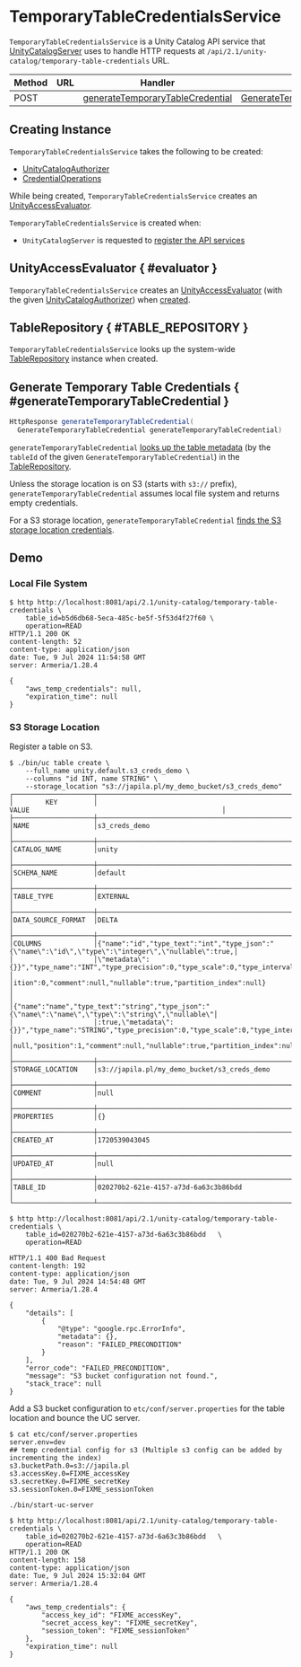 # TemporaryTableCredentialsService

`TemporaryTableCredentialsService` is a Unity Catalog API service that [UnityCatalogServer](UnityCatalogServer.md) uses to handle HTTP requests at `/api/2.1/unity-catalog/temporary-table-credentials` URL.

Method | URL | Handler | Params
-|-|-|-
 POST | | [generateTemporaryTableCredential](#generateTemporaryTableCredential) | [GenerateTemporaryTableCredential](GenerateTemporaryTableCredential.md)

## Creating Instance

`TemporaryTableCredentialsService` takes the following to be created:

* <span id="authorizer"> [UnityCatalogAuthorizer](../server-authorization/UnityCatalogAuthorizer.md)
* <span id="credentialOps"> [CredentialOperations](../credential-vending/CredentialOperations.md)

While being created, `TemporaryTableCredentialsService` creates an [UnityAccessEvaluator](#evaluator).

`TemporaryTableCredentialsService` is created when:

* `UnityCatalogServer` is requested to [register the API services](UnityCatalogServer.md#addServices)

## UnityAccessEvaluator { #evaluator }

`TemporaryTableCredentialsService` creates an [UnityAccessEvaluator](../server-authorization/UnityAccessEvaluator.md) (with the given [UnityCatalogAuthorizer](#authorizer)) when [created](#creating-instance).

## TableRepository { #TABLE_REPOSITORY }

`TemporaryTableCredentialsService` looks up the system-wide [TableRepository](../persistent-storage/TableRepository.md#getInstance) instance when created.

## Generate Temporary Table Credentials { #generateTemporaryTableCredential }

``` java
HttpResponse generateTemporaryTableCredential(
  GenerateTemporaryTableCredential generateTemporaryTableCredential)
```

`generateTemporaryTableCredential` [looks up the table metadata](../persistent-storage/TableRepository.md#getTableById) (by the `tableId` of the given `GenerateTemporaryTableCredential`) in the [TableRepository](#TABLE_REPOSITORY).

Unless the storage location is on S3 (starts with `s3://` prefix), `generateTemporaryTableCredential` assumes local file system and returns empty credentials.

For a S3 storage location, `generateTemporaryTableCredential` [finds the S3 storage location credentials](TemporaryCredentialUtils.md#findS3BucketConfig).

## Demo

### Local File System

```console
$ http http://localhost:8081/api/2.1/unity-catalog/temporary-table-credentials \
    table_id=b5d6db68-5eca-485c-be5f-5f53d4f27f60 \
    operation=READ
HTTP/1.1 200 OK
content-length: 52
content-type: application/json
date: Tue, 9 Jul 2024 11:54:58 GMT
server: Armeria/1.28.4

{
    "aws_temp_credentials": null,
    "expiration_time": null
}
```

### S3 Storage Location

Register a table on S3.

```console
$ ./bin/uc table create \
    --full_name unity.default.s3_creds_demo \
    --columns "id INT, name STRING" \
    --storage_location "s3://japila.pl/my_demo_bucket/s3_creds_demo"
┌────────────────────┬────────────────────────────────────────────────────────────────────────────────────────────────────┐
│        KEY         │                                               VALUE                                                │
├────────────────────┼────────────────────────────────────────────────────────────────────────────────────────────────────┤
│NAME                │s3_creds_demo                                                                                       │
├────────────────────┼────────────────────────────────────────────────────────────────────────────────────────────────────┤
│CATALOG_NAME        │unity                                                                                               │
├────────────────────┼────────────────────────────────────────────────────────────────────────────────────────────────────┤
│SCHEMA_NAME         │default                                                                                             │
├────────────────────┼────────────────────────────────────────────────────────────────────────────────────────────────────┤
│TABLE_TYPE          │EXTERNAL                                                                                            │
├────────────────────┼────────────────────────────────────────────────────────────────────────────────────────────────────┤
│DATA_SOURCE_FORMAT  │DELTA                                                                                               │
├────────────────────┼────────────────────────────────────────────────────────────────────────────────────────────────────┤
│COLUMNS             │{"name":"id","type_text":"int","type_json":"{\"name\":\"id\",\"type\":\"integer\",\"nullable\":true,│
│                    │\"metadata\":{}}","type_name":"INT","type_precision":0,"type_scale":0,"type_interval_type":null,"pos│
│                    │ition":0,"comment":null,"nullable":true,"partition_index":null}                                     │
│                    │{"name":"name","type_text":"string","type_json":"{\"name\":\"name\",\"type\":\"string\",\"nullable\"│
│                    │:true,\"metadata\":{}}","type_name":"STRING","type_precision":0,"type_scale":0,"type_interval_type":│
│                    │null,"position":1,"comment":null,"nullable":true,"partition_index":null}                            │
├────────────────────┼────────────────────────────────────────────────────────────────────────────────────────────────────┤
│STORAGE_LOCATION    │s3://japila.pl/my_demo_bucket/s3_creds_demo                                                         │
├────────────────────┼────────────────────────────────────────────────────────────────────────────────────────────────────┤
│COMMENT             │null                                                                                                │
├────────────────────┼────────────────────────────────────────────────────────────────────────────────────────────────────┤
│PROPERTIES          │{}                                                                                                  │
├────────────────────┼────────────────────────────────────────────────────────────────────────────────────────────────────┤
│CREATED_AT          │1720539043045                                                                                       │
├────────────────────┼────────────────────────────────────────────────────────────────────────────────────────────────────┤
│UPDATED_AT          │null                                                                                                │
├────────────────────┼────────────────────────────────────────────────────────────────────────────────────────────────────┤
│TABLE_ID            │020270b2-621e-4157-a73d-6a63c3b86bdd                                                                │
└────────────────────┴────────────────────────────────────────────────────────────────────────────────────────────────────┘
```

```console
$ http http://localhost:8081/api/2.1/unity-catalog/temporary-table-credentials \
    table_id=020270b2-621e-4157-a73d-6a63c3b86bdd   \
    operation=READ

HTTP/1.1 400 Bad Request
content-length: 192
content-type: application/json
date: Tue, 9 Jul 2024 14:54:48 GMT
server: Armeria/1.28.4

{
    "details": [
        {
            "@type": "google.rpc.ErrorInfo",
            "metadata": {},
            "reason": "FAILED_PRECONDITION"
        }
    ],
    "error_code": "FAILED_PRECONDITION",
    "message": "S3 bucket configuration not found.",
    "stack_trace": null
}
```

Add a S3 bucket configuration to `etc/conf/server.properties` for the table location and bounce the UC server.

```console
$ cat etc/conf/server.properties
server.env=dev
## temp credential config for s3 (Multiple s3 config can be added by incrementing the index)
s3.bucketPath.0=s3://japila.pl
s3.accessKey.0=FIXME_accessKey
s3.secretKey.0=FIXME_secretKey
s3.sessionToken.0=FIXME_sessionToken
```

```console
./bin/start-uc-server
```

```console
$ http http://localhost:8081/api/2.1/unity-catalog/temporary-table-credentials \
    table_id=020270b2-621e-4157-a73d-6a63c3b86bdd   \
    operation=READ
HTTP/1.1 200 OK
content-length: 158
content-type: application/json
date: Tue, 9 Jul 2024 15:32:04 GMT
server: Armeria/1.28.4

{
    "aws_temp_credentials": {
        "access_key_id": "FIXME_accessKey",
        "secret_access_key": "FIXME_secretKey",
        "session_token": "FIXME_sessionToken"
    },
    "expiration_time": null
}
```
